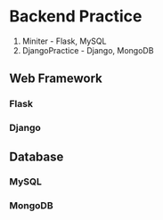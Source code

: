 # Backend Practice
1. Miniter - Flask, MySQL
2. DjangoPractice - Django, MongoDB

## Web Framework
### Flask
### Django

## Database
### MySQL
### MongoDB
